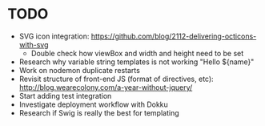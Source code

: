 TODO
====

* SVG icon integration: https://github.com/blog/2112-delivering-octicons-with-svg
  - Double check how viewBox and width and height need to be set
* Research why variable string templates is not working "Hello ${name}"
* Work on nodemon duplicate restarts
* Revisit structure of front-end JS (format of directives, etc): http://blog.wearecolony.com/a-year-without-jquery/
* Start adding test integration
* Investigate deployment workflow with Dokku
* Research if Swig is really the best for templating
